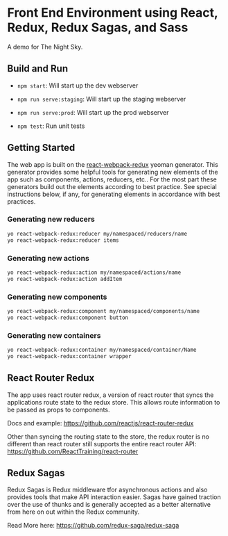 # Front End Environment using React, Redux, Redux Sagas, and Sass

A demo for The Night Sky.

## Build and Run

- `npm start`: Will start up the dev webserver
- `npm run serve:staging`: Will start up the staging webserver
- `npm run serve:prod`: Will start up the prod webserver

- `npm test`: Run unit tests

## Getting Started
The web app is built on the [react-webpack-redux](https://github.com/weblogixx/react-webpack-template) yeoman generator. This generator provides some helpful tools for generating new elements of the app such as components, actions, reducers, etc.. For the most part these generators build out the elements according to best practice. See special instructions below, if any, for generating elements in accordance with best practices.

### Generating new reducers
```bash
yo react-webpack-redux:reducer my/namespaced/reducers/name
yo react-webpack-redux:reducer items
```

### Generating new actions
```bash
yo react-webpack-redux:action my/namespaced/actions/name
yo react-webpack-redux:action addItem
```

### Generating new components
```bash
yo react-webpack-redux:component my/namespaced/components/name
yo react-webpack-redux:component button
```

### Generating new containers
```bash
yo react-webpack-redux:container my/namespaced/container/Name
yo react-webpack-redux:container wrapper
```

## React Router Redux
The app uses react router redux, a version of react router that syncs the applications route state to the redux store. This allows route information to be passed as props to components. 

Docs and example:
https://github.com/reactjs/react-router-redux

Other than syncing the routing state to the store, the redux router is no different than react router still supports the entire react router API:
https://github.com/ReactTraining/react-router

## Redux Sagas
Redux Sagas is Redux middleware tfor asynchronous actions and also provides tools that make API interaction easier. Sagas have gained traction over the use of thunks and is generally accepted as a better alternative from here on out within the Redux community. 

Read More here:
https://github.com/redux-saga/redux-saga

